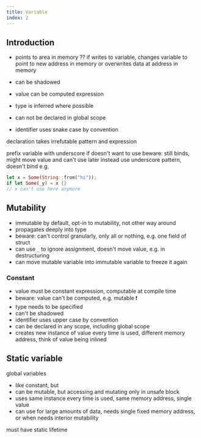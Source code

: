 ```yaml
---
title: Variable
index: 2
---
```


## Introduction

- points to area in memory
?? if writes to variable, changes variable to point to new address in memory or overwrites data at address in memory

- can be shadowed
- value can be computed expression
- type is inferred where possible
- can not be declared in global scope
- identifier uses snake case by convention

declaration takes irrefutable pattern and expression

prefix variable with underscore if doesn't want to use
beware: still binds, might move value and can't use later
instead use underscore pattern, doesn't bind
e.g.
```rs
let x = Some(String::from("hi"));
if let Some(_y) = x {}
// x can't use here anymore
```



## Mutability

- immutable by default, opt-in to mutability, not other way around
- propagates deeply into type
- beware: can't control granularly, only all or nothing, e.g. one field of struct
- can use `_` to ignore assignment, doesn't move value, e.g. in destructuring
- can move mutable variable into immutable variable to freeze it again



### Constant

- value must be constant expression, computable at compile time
- beware: value can't be computed, e.g. mutable ❗️
- type needs to be specified
- can't be shadowed
- identifier uses upper case by convention
- can be declared in any scope, including global scope
- creates new instance of value every time is used, different memory address, think of value being inlined



## Static variable

global variables

- like constant, but
- can be mutable, but accessing and mutating only in unsafe block
- uses same instance every time is used, same memory address, single value
- can use for large amounts of data, needs single fixed memory address, or when needs interior mutability

must have static lifetime
